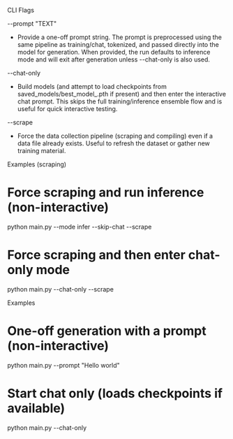 CLI Flags

--prompt "TEXT"
  - Provide a one-off prompt string. The prompt is preprocessed using the same pipeline as training/chat, tokenized, and passed directly into the model for generation. When provided, the run defaults to inference mode and will exit after generation unless --chat-only is also used.

--chat-only
  - Build models (and attempt to load checkpoints from saved_models/best_model_<model>.pth if present) and then enter the interactive chat prompt. This skips the full training/inference ensemble flow and is useful for quick interactive testing.

--scrape
  - Force the data collection pipeline (scraping and compiling) even if a data file already exists. Useful to refresh the dataset or gather new training material.

Examples (scraping)

# Force scraping and run inference (non-interactive)
python main.py --mode infer --skip-chat --scrape

# Force scraping and then enter chat-only mode
python main.py --chat-only --scrape

Examples

# One-off generation with a prompt (non-interactive)
python main.py --prompt "Hello world"

# Start chat only (loads checkpoints if available)
python main.py --chat-only
